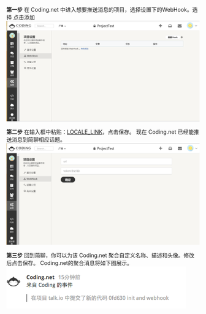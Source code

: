 
**第一步** 在 Coding.net 中进入想要推送消息的项目，选择设置下的WebHook。选择 点击添加
![](images/inte-guide/sample-coding-1.png)

**第二步** 在输入框中粘贴：[LOCALE_LINK](LOCALE_LINK)，点击保存。
现在 Coding.net 已经能推送消息到简聊相应话题。
![](images/inte-guide/sample-coding-2.png)

**第三步** 回到简聊，你可以为该 Coding.net 聚合自定义名称、描述和头像。修改后点击保存。
Coding.net的聚合消息将如下图展示。
![](images/inte-guide/notice-coding.png)
